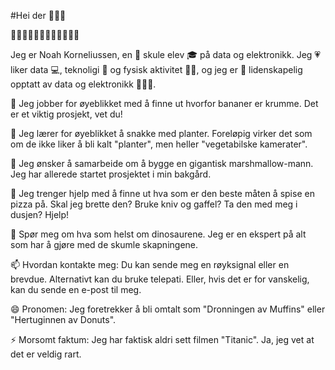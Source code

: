 #Hei der 👋👋👋

👀🤖👨‍💻📡🔋💾🚀💡🔌🏋️‍♂️

Jeg er Noah Korneliussen, en 🎒 skule elev 🎓 på data og elektronikk. Jeg 💗 liker data 💻, teknoligi 📡 og fysisk aktivitet 🏋️‍♂️, og jeg er 🌟 lidenskapelig opptatt av data og elektronikk 🤖🔋🔌.

🔭 Jeg jobber for øyeblikket med å finne ut hvorfor bananer er krumme. Det er et viktig prosjekt, vet du!

🌱 Jeg lærer for øyeblikket å snakke med planter. Foreløpig virker det som om de ikke liker å bli kalt "planter", men heller "vegetabilske kamerater".

👯 Jeg ønsker å samarbeide om å bygge en gigantisk marshmallow-mann. Jeg har allerede startet prosjektet i min bakgård.

🤔 Jeg trenger hjelp med å finne ut hva som er den beste måten å spise en pizza på. Skal jeg brette den? Bruke kniv og gaffel? Ta den med meg i dusjen? Hjelp!

💬 Spør meg om hva som helst om dinosaurene. Jeg er en ekspert på alt som har å gjøre med de skumle skapningene.

📫 Hvordan kontakte meg: Du kan sende meg en røyksignal eller en brevdue. Alternativt kan du bruke telepati. Eller, hvis det er for vanskelig, kan du sende en e-post til meg.

😄 Pronomen: Jeg foretrekker å bli omtalt som "Dronningen av Muffins" eller "Hertuginnen av Donuts".

⚡ Morsomt faktum: Jeg har faktisk aldri sett filmen "Titanic". Ja, jeg vet at det er veldig rart.
